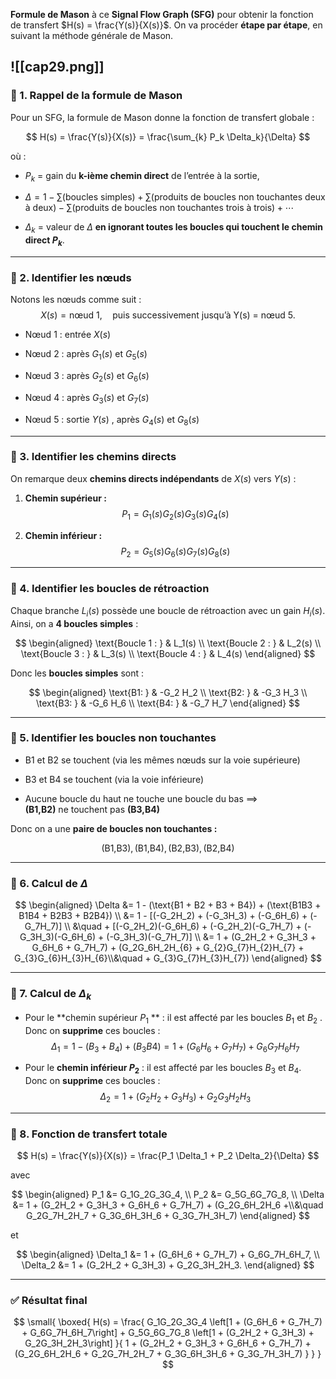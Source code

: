 **Formule de Mason** à ce **Signal Flow Graph (SFG)** pour obtenir la fonction de transfert $H(s) = \frac{Y(s)}{X(s)}$.  On va procéder **étape par étape**, en suivant la méthode générale de Mason.

![[cap29.png]]
---

### 🔹 1. Rappel de la formule de Mason

Pour un SFG, la formule de Mason donne la fonction de transfert globale :

$$ 
H(s) = \frac{Y(s)}{X(s)} = \frac{\sum_{k} P_k \Delta_k}{\Delta}  
$$

où :

- $P_k$  = gain du **k-ième chemin direct** de l’entrée à la sortie,
    
- $\Delta = 1 - \sum (\text{boucles simples}) + \sum (\text{produits de boucles non touchantes deux à deux}) - \sum (\text{produits de boucles non touchantes trois à trois}) + \cdots$
    
- $\Delta_k$ = valeur de $\Delta$ **en ignorant toutes les boucles qui touchent le chemin direct $P_k$**.
    

---

### 🔹 2. Identifier les nœuds

Notons les nœuds comme suit :  
$$  
X(s) = \text{nœud 1},\quad \text{puis successivement jusqu’à Y(s) = nœud 5}.  
$$

- Nœud 1 : entrée $X(s)$
    
- Nœud 2 : après $G_1(s)$ et $G_5(s)$
    
- Nœud 3 : après $G_2(s)$  et $G_6(s)$ 
    
- Nœud 4 : après $G_3(s)$ et $G_7(s)$ 
    
- Nœud 5 : sortie $Y(s)$ , après $G_4(s)$  et $G_8(s)$ 
    

---

### 🔹 3. Identifier les **chemins directs**

On remarque deux **chemins directs indépendants** de $X(s)$  vers $Y(s)$  :

1. **Chemin supérieur :**  
    $$  
    P_1 = G_1(s) G_2(s) G_3(s) G_4(s)  
    $$
    
2. **Chemin inférieur :**  
    $$ 
    P_2 = G_5(s) G_6(s) G_7(s) G_8(s)  
    $$
    

---

### 🔹 4. Identifier les **boucles de rétroaction**

Chaque branche $L_i(s)$  possède une boucle de rétroaction avec un gain $H_i(s)$.  
Ainsi, on a **4 boucles simples** :

$$  
\begin{aligned}  
\text{Boucle 1 : } & L_1(s) \\  
\text{Boucle 2 : } & L_2(s) \\  
\text{Boucle 3 : } & L_3(s) \\  
\text{Boucle 4 : } & L_4(s)  
\end{aligned}  
$$

Donc les **boucles simples** sont :

$$  
\begin{aligned}  
\text{B1: } & -G_2 H_2 \\  
\text{B2: } & -G_3 H_3 \\  
\text{B3: } & -G_6 H_6 \\  
\text{B4: } & -G_7 H_7  
\end{aligned}  
$$

---

### 🔹 5. Identifier les **boucles non touchantes**

- B1 et B2 se touchent (via les mêmes nœuds sur la voie supérieure)
    
- B3 et B4 se touchent (via la voie inférieure)
    
- Aucune boucle du haut ne touche une boucle du bas ⟹  
    **(B1,B2)** ne touchent pas **(B3,B4)**
    

Donc on a une **paire de boucles non touchantes :**

$$  
(\text{B1,B3}), (\text{B1,B4}), (\text{B2,B3}), (\text{B2,B4})  
$$

---

### 🔹 6. Calcul de $\Delta$ 

$$
\begin{aligned}  
\Delta &= 1 - (\text{B1 + B2 + B3 + B4}) + (\text{B1B3 + B1B4 + B2B3 + B2B4}) \\  
&= 1 - [(-G_2H_2) + (-G_3H_3) + (-G_6H_6) + (-G_7H_7)] \\  
&\quad + [(-G_2H_2)(-G_6H_6) + (-G_2H_2)(-G_7H_7) + (-G_3H_3)(-G_6H_6) + (-G_3H_3)(-G_7H_7)] \\  
&= 1 + (G_2H_2 + G_3H_3 + G_6H_6 + G_7H_7) + (G_2G_6H_2H_{6} +
G_{2}G_{7}H_{2}H_{7} + G_{3}G_{6}H_{3}H_{6}\\&\quad + G_{3}G_{7}H_{3}H_{7})  
\end{aligned}  
$$

---

### 🔹 7. Calcul de $\Delta_k$ 

- Pour le **chemin supérieur $P_1$ ** : il est affecté par les boucles $B_1$  et $B_2$ .  
    Donc on **supprime** ces boucles :  
    $$  
    \Delta_1 = 1 - (B_3 + B_4) + (B_3B4)  
    = 1 + (G_6H_6 + G_7H_7) + G_6G_7H_6H_7  
    $$
    
- Pour le **chemin inférieur $P_2$** : il est affecté par les boucles $B_3$ et $B_4$.  
    Donc on **supprime** ces boucles :  
    $$  
    \Delta_2 = 1 + (G_2H_2 + G_3H_3) + G_2G_3H_2H_3  
    $$
    

---

### 🔹 8. Fonction de transfert totale

$$  
H(s) = \frac{Y(s)}{X(s)} = \frac{P_1 \Delta_1 + P_2 \Delta_2}{\Delta}  
$$

avec

$$  
\begin{aligned}  
P_1 &= G_1G_2G_3G_4, \\  
P_2 &= G_5G_6G_7G_8, \\  
\Delta &= 1 + (G_2H_2 + G_3H_3 + G_6H_6 + G_7H_7) + (G_2G_6H_2H_6 +\\&\quad G_2G_7H_2H_7 + G_3G_6H_3H_6 + G_3G_7H_3H_7)  
\end{aligned}  
$$

et

$$  
\begin{aligned}  
\Delta_1 &= 1 + (G_6H_6 + G_7H_7) + G_6G_7H_6H_7, \\  
\Delta_2 &= 1 + (G_2H_2 + G_3H_3) + G_2G_3H_2H_3.  
\end{aligned}  
$$

---

### ✅ Résultat final

$$
\small{  
\boxed{  
H(s) = \frac{  
G_1G_2G_3G_4 \left[1 + (G_6H_6 + G_7H_7) + G_6G_7H_6H_7\right]  
+  
G_5G_6G_7G_8 \left[1 + (G_2H_2 + G_3H_3) + G_2G_3H_2H_3\right]  
}{  
1 + (G_2H_2 + G_3H_3 + G_6H_6 + G_7H_7) + (G_2G_6H_2H_6 + G_2G_7H_2H_7 + G_3G_6H_3H_6 + G_3G_7H_3H_7)  
}  
}
}
$$
